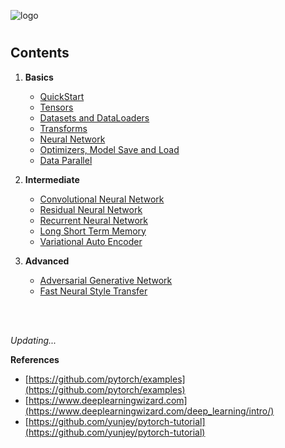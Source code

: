 ![logo](logo/pytorch_logo.svg)

#

## Contents

1. **Basics**
    - [QuickStart](tutorials/01-basics/01-quickstart/main.py)
    - [Tensors](tutorials/01-basics/02-tensors/main.py)
    - [Datasets and DataLoaders](tutorials/01-basics/03-dataset-dataloaders/main.py)
    - [Transforms](tutorials/01-basics/04-transforms/main.py)
    - [Neural Network](tutorials/01-basics/05-neural-network/main.py)
    - [Optimizers, Model Save and Load](tutorials/01-basics/06-optim-save-load/main.py)
    - [Data Parallel](tutorials/01-basics/07-data-parallel/main.py)
   

2. **Intermediate**
    - [Convolutional Neural Network](tutorials/02-intermediate/01-convolutional-nn/main.py)
    - [Residual Neural Network](tutorials/02-intermediate/02-deep-residual-nn/main.py)
    - [Recurrent Neural Network](tutorials/02-intermediate/03-recurrent-nn/main.py)
    - [Long Short Term Memory](tutorials/02-intermediate/04-lstm-network/main.py)
    - [Variational Auto Encoder](tutorials/02-intermediate/05-var-auto-encode/main.py)
   

3. **Advanced**
    - [Adversarial Generative Network](https://github.com/yakhyo/DCGAN-pt)
    - [Fast Neural Style Transfer](https://github.com/yakhyo/Fast-Neural-Style-Transfer)
   


<br>
<br>

_Updating..._

**References**
   - [https://github.com/pytorch/examples](https://github.com/pytorch/examples)
   - [https://www.deeplearningwizard.com](https://www.deeplearningwizard.com/deep_learning/intro/)
   - [https://github.com/yunjey/pytorch-tutorial](https://github.com/yunjey/pytorch-tutorial)
